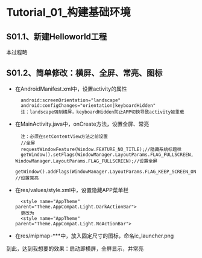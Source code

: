 # Tutorial_01_构建基础环境

## S01.1、新建Helloworld工程
本过程略

## S01.2、简单修改：横屏、全屏、常亮、图标

- 在AndroidManifest.xml中，设置activity的属性

        android:screenOrientation="landscape"  
        android:configChanges="orientation|keyboardHidden"  
        注：landscape强制横屏，keyboardHidden防止APP切换导致activity被重载
    
- 在MainActivity.java中，onCreate方法，设置全屏、常亮

        注：必须在setContentView方法之前设置
        //全屏  
        requestWindowFeature(Window.FEATURE_NO_TITLE);//隐藏系统标题栏  
        getWindow().setFlags(WindowManager.LayoutParams.FLAG_FULLSCREEN, WindowManager.LayoutParams.FLAG_FULLSCREEN);//设置全屏
        getWindow().addFlags(WindowManager.LayoutParams.FLAG_KEEP_SCREEN_ON);   //设置常亮

- 在res/values/style.xml中，设置隐藏APP菜单栏

        <style name="AppTheme" parent="Theme.AppCompat.Light.DarkActionBar">
        更改为
        <style name="AppTheme" parent="Theme.AppCompat.Light.NoActionBar">
- 在res/mipmap-***中，放入固定尺寸的图标，命名ic_launcher.png

到此，达到我想要的效果：启动即横屏，全屏显示，并常亮

